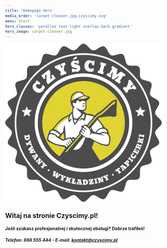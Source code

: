 ```yaml
---
title: 'Homepage Hero'
media_order: 'carpet-cleaner.jpg,czyscimy.svg'
menu: Start
hero_classes: 'parallax text-light overlay-dark-gradient'
hero_image: carpet-cleaner.jpg
---
```


![Logo Czyścimy](czyscimy.svg)

## Witaj na stronie Czyscimy.pl! 
#### Jeśli szukasz profesjonalnej i skutecznej obsługi? Dobrze trafiłeś!

##### Telefon: 666 555 444    -    E-mail: kontakt@czyscimy.pl
